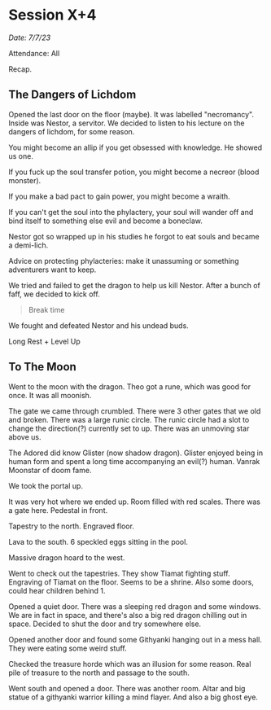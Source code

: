 # Session X+4

_Date: 7/7/23_

Attendance: All

Recap.

## The Dangers of Lichdom

Opened the last door on the floor (maybe). It was labelled "necromancy". Inside was Nestor, a servitor. We decided to listen to his lecture on the dangers of lichdom, for some reason.

You might become an allip if you get obsessed with knowledge. He showed us one.

If you fuck up the soul transfer potion, you might become a necreor (blood monster).

If you make a bad pact to gain power, you might become a wraith.

If you can't get the soul into the phylactery, your soul will wander off and bind itself to something else evil and become a boneclaw.

Nestor got so wrapped up in his studies he forgot to eat souls and became a demi-lich.

Advice on protecting phylacteries: make it unassuming or something adventurers want to keep.

We tried and failed to get the dragon to help us kill Nestor. After a bunch of faff, we decided to kick off.

> Break time

We fought and defeated Nestor and his undead buds.

Long Rest + Level Up

## To The Moon

Went to the moon with the dragon. Theo got a rune, which was good for once. It was all moonish.

The gate we came through crumbled. There were 3 other gates that we old and broken. There was a large runic circle. The runic circle had a slot to change the direction(?) currently set to up. There was an unmoving star above us.

The Adored did know Glister (now shadow dragon). Glister enjoyed being in human form and spent a long time accompanying an evil(?) human. Vanrak Moonstar of doom fame.

We took the portal up.

It was very hot where we ended up. Room filled with red scales. There was a gate here. Pedestal in front.

Tapestry to the north. Engraved floor.

Lava to the south. 6 speckled eggs sitting in the pool.

Massive dragon hoard to the west.

Went to check out the tapestries. They show Tiamat fighting stuff. Engraving of Tiamat on the floor. Seems to be a shrine. Also some doors, could hear children behind 1.

Opened a quiet door. There was a sleeping red dragon and some windows. We are in fact in space, and there's also a big red dragon chilling out in space. Decided to shut the door and try somewhere else.

Opened another door and found some Githyanki hanging out in a mess hall. They were eating some weird stuff.

Checked the treasure horde which was an illusion for some reason. Real pile of treasure to the north and passage to the south.

Went south and opened a door. There was another room. Altar and big statue of a githyanki warrior killing a mind flayer. And also a big ghost eye.
